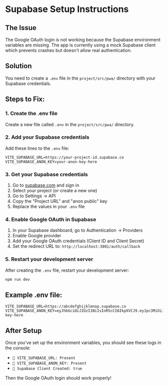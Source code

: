 # Supabase Setup Instructions

## The Issue
The Google OAuth login is not working because the Supabase environment variables are missing. The app is currently using a mock Supabase client which prevents crashes but doesn't allow real authentication.

## Solution
You need to create a `.env` file in the `project/src/pwa/` directory with your Supabase credentials.

## Steps to Fix:

### 1. Create the .env file
Create a new file called `.env` in the `project/src/pwa/` directory.

### 2. Add your Supabase credentials
Add these lines to the `.env` file:

```
VITE_SUPABASE_URL=https://your-project-id.supabase.co
VITE_SUPABASE_ANON_KEY=your-anon-key-here
```

### 3. Get your Supabase credentials
1. Go to [supabase.com](https://supabase.com) and sign in
2. Select your project (or create a new one)
3. Go to Settings → API
4. Copy the "Project URL" and "anon public" key
5. Replace the values in your `.env` file

### 4. Enable Google OAuth in Supabase
1. In your Supabase dashboard, go to Authentication → Providers
2. Enable Google provider
3. Add your Google OAuth credentials (Client ID and Client Secret)
4. Set the redirect URL to: `http://localhost:3001/auth/callback`

### 5. Restart your development server
After creating the `.env` file, restart your development server:
```bash
npm run dev
```

## Example .env file:
```
VITE_SUPABASE_URL=https://abcdefghijklmnop.supabase.co
VITE_SUPABASE_ANON_KEY=eyJhbGciOiJIUzI1NiIsInR5cCI6IkpXVCJ9.eyJpc3MiOiJzdXBhYmFzZSIsInJlZiI6ImFiY2RlZmdoaWprbG1ub3AiLCJyb2xlIjoiYW5vbiIsImlhdCI6MTYzNDU2Nzg5MCwiZXhwIjoxOTUwMTQzODkwfQ.example-key-here
```

## After Setup
Once you've set up the environment variables, you should see these logs in the console:
- `🔧 VITE_SUPABASE_URL: Present`
- `🔧 VITE_SUPABASE_ANON_KEY: Present`
- `🔧 Supabase Client Created: true`

Then the Google OAuth login should work properly!

